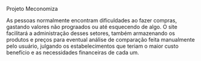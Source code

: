 Projeto Meconomiza

As pessoas normalmente encontram dificuldades ao fazer compras,
gastando valores não prograados ou até esquecendo de algo. O site
facilitará a administração desses setores, também armazenando os
produtos e preços para eventual análise de comparação feita manualmente
pelo usuário, julgando os estabelecimentos que teriam o maior custo
benefício e as necessidades financeiras de cada um.
